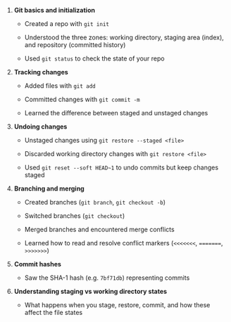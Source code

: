 
1. **Git basics and initialization**
    
    - Created a repo with `git init`
        
    - Understood the three zones: working directory, staging area (index), and repository (committed history)
        
    - Used `git status` to check the state of your repo
        
2. **Tracking changes**
    
    - Added files with `git add`
        
    - Committed changes with `git commit -m`
        
    - Learned the difference between staged and unstaged changes
        
3. **Undoing changes**
    
    - Unstaged changes using `git restore --staged <file>`
        
    - Discarded working directory changes with `git restore <file>`
        
    - Used `git reset --soft HEAD~1` to undo commits but keep changes staged
        
4. **Branching and merging**
    
    - Created branches (`git branch`, `git checkout -b`)
        
    - Switched branches (`git checkout`)
        
    - Merged branches and encountered merge conflicts
        
    - Learned how to read and resolve conflict markers (`<<<<<<<`, `=======`, `>>>>>>>`)
        
5. **Commit hashes**
    
    - Saw the SHA-1 hash (e.g. `7bf71db`) representing commits
        
6. **Understanding staging vs working directory states**
    
    - What happens when you stage, restore, commit, and how these affect the file states